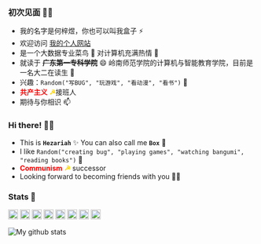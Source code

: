 ### 初次见面 👋🏻

* 我的名字是何梓煜，你也可以叫我盒子 ⚡
* 欢迎访问 [我的个人网站](还在弄)
* 是一个大数据专业菜鸟 🐣 对计算机充满热情 💞️
* 就读于 ~~**广东第一专科学院**~~ 😄 岭南师范学院的计算机与智能教育学院，目前是一名大二在读生 👀
* 兴趣：`Random("写BUG", "玩游戏", "看动漫", "看书")` 🌱
* <span style="color: red;">**共产主义**</span> <span style="color: gold;">**☭**</span>接班人
* 期待与你相识 📫

### Hi there! 👋🏻

* This is **`Hezariah`** ✨ You can also call me **`Box`** 🐣
* I like `Random("creating bug", "playing games", "watching bangumi", "reading books")` 💞️
* <span style="color: red;">**Communism**</span> <span style="color: gold;">**☭**</span> successor
* Looking forward to becoming friends with you 🤟🏻

### Stats 💯

<a href="https://reactjs.org/"><code><img height="20" src="./images/react.svg"></code></a>
<a href="https://www.typescriptlang.org/"><code><img height="20" src="./images/typescript.png"></code></a>
<a href="https://www.electronjs.org/l"><code><img height="20" src="./images/electron.svg"></code></a>
<a href="https://www.rust-lang.org/"><code><img height="20" src="./images/rust.svg"></code></a>
<a href="https://tauri.app/"><code><img height="20" src="./images/tauri.png"></code></a>
<a href="https://lesscss.org/"><code><img height="20" src="./images/less.png"></code></a>
<a href="https://webpack.js.org/"><code><img height="20" src="./images/webpack.svg"></code></a>
<a href="https://vitejs.dev/"><code><img height="20" src="./images/vite.png"></code></a>

![My github stats](https://github-readme-stats.vercel.app/api?username=YXYHezariah&show_icons=true)

<!---
YXYHezariah/YXYHezariah is a ✨ special ✨ repository because its `README.md` (this file) appears on your GitHub profile.
You can click the Preview link to take a look at your changes.
--->
